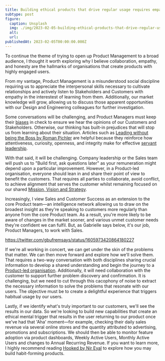 ```yaml
---
title: Building ethical products that drive regular usage requires empathy from everyone
subtype: post
figure:
  caption: Unsplash
  img: ./img/2023-02-05-building-ethical-products-that-drive-regular-usage-requires-empathy-from-everyone.jpg
  alt:
  url:
publishedAt: 2023-02-05T00:00:00.000Z
---
```

To continue the theme of trying to open up Product Management to a broad audience, I thought it worth exploring why I believe collaboration, empathy, and honesty are the hallmarks of organisations that create products with highly engaged users.

From my vantage, Product Management is a misunderstood social discipline requiring us to appreciate the interpersonal skills necessary to cultivate relationships and actively listen to Stakeholders and Customers with empathy in the interestest of learning from them. Additionally, our market knowledge will grow, allowing us to discuss those apparent opportunities with our Design and Engineering colleagues for further investigation.

Some conversations will be challenging, and Product Managers must keep their [biases](https://mobile.twitter.com/theevabea/status/1605252972753129472) in check to ensure we hear the opinions of our Customers and Stakeholders. Otherwise, our thinking has built-in prejudices that will stop us from learning about their situation. Articles such as [Leading without being the Boss by Roman Pichler](https://mobile.twitter.com/theevabea/status/1605252972753129472) are helpful because they reinforce how attentiveness, curiosity, openness, and integrity make for effective [servant leadership](https://en.wikipedia.org/wiki/Servant_leadership).

With that said, it will be challenging. Company leadership or the Sales team will push us to "Build first, ask questions later" as your remuneration might depend upon a particular improvement. However, in a Product-led organisation, everyone should lean in and share their point of view to benefit the customers. That requires all parties to collaborate, avoid conflict, to achieve alignment that serves the customer whilst remaining focused on our shared [Mission, Vision and Strategy](https://www.lennysnewsletter.com/p/mission-vision-strategy-goals-roadmap).

Increasingly, I view Sales and Customer Success as an extension to the core Product team—an intelligence network allowing us to draw on the broadest insight as they're speaking to customers more regularly than anyone from the core Product team. As a result, you're more likely to be aware of changes in the market sooner, and various unmet customer needs they're confident we can fulfil. But, as Gabrielle says below, it's our job, Product Managers, to work with Sales.

https://twitter.com/gbufremsays/status/1605973420864180227

If we're all working in concert, we can get under the skin of the problems that matter. We can then move forward and explore how we'll solve them. That requires a two-way conversation with both disciplines sharing crucial information to develop a shared understanding and begin the journey to a [Product-led organisation](https://www.pendo.io/product-led/). Additionally, it will need collaboration with the customer to support further problem discovery and confirmation. It is challenging, but we need to cut through this cacophony of noise to extract the necessary information to solve the problems that resonate with our users. The objective must be to create a delightful experience that triggers habitual usage by our users.

Lastly, if we identify what's truly important to our customers, we'll see the results in our data. So we're looking to build new capabilities that create an ethical mental trigger that results in the user returning to our product once we've had that 'Aha' moment—for example, checking their daily sales revenue via several online stores and the quantity attributed to advertising, promotions and subscriptions. We should then be able to monitor feature adoption via product dashboards, Weekly Active Users, Monthly Active Users and changes to Annual Recurring Revenue. If you want to learn more, I highly recommend reading [Hooked by Nir Eyal](https://amzn.to/3YIql7J) to explore how you may build habit-forming products.
